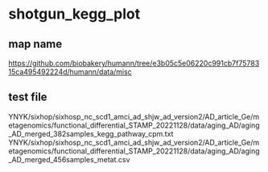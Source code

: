 # shotgun_kegg_plot
## map name
https://github.com/biobakery/humann/tree/e3b05c5e06220c991cb7f7578315ca495492224d/humann/data/misc
## test file
YNYK/sixhop/sixhosp_nc_scd1_amci_ad_shjw_ad_version2/AD_article_Ge/metagenomics/functional_differential_STAMP_20221128/data/aging_AD/aging_AD_merged_382samples_kegg_pathway_cpm.txt  
YNYK/sixhop/sixhosp_nc_scd1_amci_ad_shjw_ad_version2/AD_article_Ge/metagenomics/functional_differential_STAMP_20221128/data/aging_AD/aging_AD_merged_456samples_metat.csv
